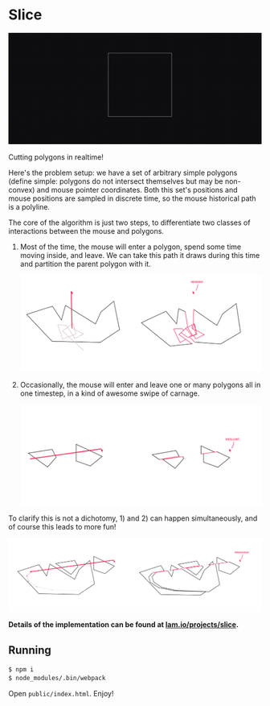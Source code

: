 # Slice

![](slice_demo.gif)

Cutting polygons in realtime!

Here's the problem setup: we have a set of arbitrary simple polygons (define simple: polygons do not intersect themselves but may be non-convex) and mouse pointer coordinates. Both this set's positions and mouse positions are sampled in discrete time, so the mouse historical path is a polyline.

The core of the algorithm is just two steps, to differentiate two classes of interactions between the mouse and polygons.

1. Most of the time, the mouse will enter a polygon, spend some time moving inside, and leave. We can take this path it draws during this time and partition the parent polygon with it.

	![](cut-a.png) <!-- {.full-sm-down} -->

2. Occasionally, the mouse will enter and leave one or many polygons all in one timestep, in a kind of awesome swipe of carnage.

	![](cut-b.png) <!-- {.full-md-down} -->
	
To clarify this is not a dichotomy, 1) and 2) can happen simultaneously, and of course this leads to more fun!

![](cut-ab.png) <!-- {.full-md-down} -->

**Details of the implementation can be found at [lam.io/projects/slice](http://lam.io/projects/slice).**

## Running

```bash
$ npm i
$ node_modules/.bin/webpack
```

Open `public/index.html`. Enjoy!